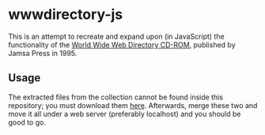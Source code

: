 # wwwdirectory-js
This is an attempt to recreate and expand upon (in JavaScript) the functionality of the <a href="https://archive.org/details/www-dir-cd">World Wide Web Directory CD-ROM</a>, published by Jamsa Press in 1995. 

## Usage
The extracted files from the collection cannot be found inside this repository; you must download them <a href="https://archive.org/details/jamsapresswwwdirectory">here</a>. Afterwards, merge these two and move it all under a web server (preferably localhost) and you should be good to go.